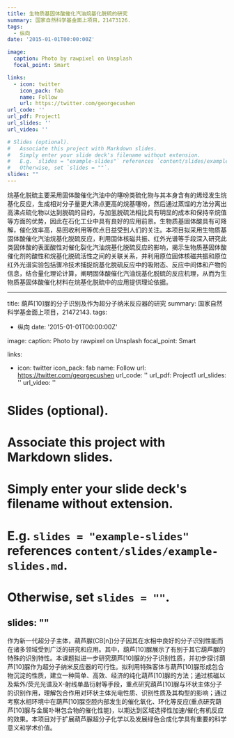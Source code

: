 ```yaml
---
title: 生物质基固体酸催化汽油烷基化脱硫的研究
summary: 国家自然科学基金面上项目，21473126.
tags:
  - 纵向
date: '2015-01-01T00:00:00Z'

image:
  caption: Photo by rawpixel on Unsplash
  focal_point: Smart

links:
  - icon: twitter
    icon_pack: fab
    name: Follow
    url: https://twitter.com/georgecushen
url_code: ''
url_pdf: Project1
url_slides: ''
url_video: ''

# Slides (optional).
#   Associate this project with Markdown slides.
#   Simply enter your slide deck's filename without extension.
#   E.g. `slides = "example-slides"` references `content/slides/example-slides.md`.
#   Otherwise, set `slides = ""`.
slides: ""
---
```


烷基化脱硫主要采用固体酸催化汽油中的噻吩类硫化物与其本身含有的烯烃发生烷基化反应，生成相对分子量更大沸点更高的烷基噻吩，然后通过蒸馏的方法分离出高沸点硫化物以达到脱硫的目的，与加氢脱硫法相比具有明显的成本和保持辛烷值等方面的优势，因此在石化工业中具有良好的应用前景。生物质基固体酸具有可降解，催化效率高，易回收利用等优点日益受到人们的关注。本项目拟采用生物质基固体酸催化汽油烷基化脱硫反应，利用固体核磁共振、红外光谱等手段深入研究此类固体酸的表面酸性对催化裂化汽油烷基化脱硫反应的影响，揭示生物质基固体酸催化剂的酸性和烷基化脱硫活性之间的关联关系，并利用原位固体核磁共振和原位红外光谱实验包括骤冷技术捕捉烷基化脱硫反应中的吸附态、反应中间体和产物的信息，结合量化理论计算，阐明固体酸催化汽油烷基化脱硫的反应机理，从而为生物质基固体酸催化材料在烷基化脱硫中的应用提供理论依据。


---
title: 葫芦[10]脲的分子识别及作为超分子纳米反应器的研究
summary: 国家自然科学基金面上项目，21472143.
tags:
  - 纵向
date: '2015-01-01T00:00:00Z'

image:
  caption: Photo by rawpixel on Unsplash
  focal_point: Smart

links:
  - icon: twitter
    icon_pack: fab
    name: Follow
    url: https://twitter.com/georgecushen
url_code: ''
url_pdf: Project1
url_slides: ''
url_video: ''

# Slides (optional).
#   Associate this project with Markdown slides.
#   Simply enter your slide deck's filename without extension.
#   E.g. `slides = "example-slides"` references `content/slides/example-slides.md`.
#   Otherwise, set `slides = ""`.
slides: ""
---

作为新一代超分子主体，葫芦脲(CB[n])分子因其在水相中良好的分子识别性能而在诸多领域受到广泛的研究和应用。其中，葫芦[10]脲展示了有别于其它葫芦脲的特殊的识别特性。本课题拟进一步研究葫芦[10]脲的分子识别性质，并初步探讨葫芦[10]脲作为超分子纳米反应器的可行性。拟利用特殊客体与葫芦[10]脲形成包合物沉淀的性质，建立一种简单、高效、经济的纯化葫芦[10]脲的方法；通过核磁以及紫外/荧光光谱及X-射线单晶衍射等手段，重点研究葫芦[10]脲与环状主体分子的识别作用，理解包合作用对环状主体光电性质、识别性质及其构型的影响；通过考察水相环境中在葫芦[10]脲空腔内部发生的催化氧化、环化等反应(重点研究葫芦[10]脲与金属卟啉包合物的催化性能)，以期达到区域选择性加速/催化有机反应的效果。本项目对于扩展葫芦脲超分子化学以及发展绿色合成化学具有重要的科学意义和学术价值。